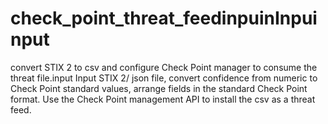# check_point_threat_feedinpuinInpuinput
convert STIX 2 to csv and configure Check Point manager to consume the threat file.input
Input STIX 2/ json file, convert confidence from numeric to Check Point standard values, arrange fields in the standard Check Point format.  Use the Check Point management API to install the csv as a threat feed.
